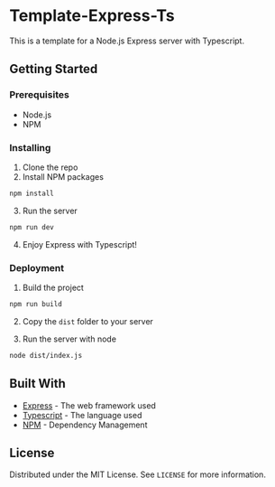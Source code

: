 # Template-Express-Ts

This is a template for a Node.js Express server with Typescript.

## Getting Started

### Prerequisites

- Node.js
- NPM

### Installing

1. Clone the repo
2. Install NPM packages

```sh
npm install
```

3. Run the server

```sh
npm run dev
```

4. Enjoy Express with Typescript!

### Deployment

1. Build the project

```sh
npm run build
```

2. Copy the `dist` folder to your server

3. Run the server with node

```sh
node dist/index.js
```

## Built With

- [Express](https://expressjs.com/) - The web framework used
- [Typescript](https://www.typescriptlang.org/) - The language used
- [NPM](https://www.npmjs.com/) - Dependency Management

## License

Distributed under the MIT License. See `LICENSE` for more information.
